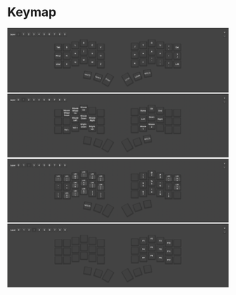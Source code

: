 # Keymap

![Layer 0](layer_0.png)
![Layer 1](layer_1.png)
![Layer 2](layer_2.png)
![Layer 3](layer_3.png)

